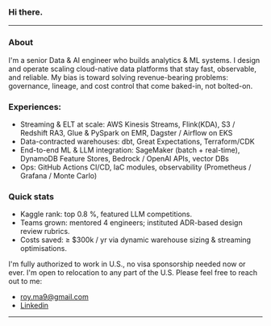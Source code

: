 ### Hi there.
---
### About
I'm a senior Data & AI engineer who builds analytics & ML systems. I design and operate scaling cloud-native data platforms that stay fast, observable, and reliable. My bias is toward solving revenue-bearing problems: governance, lineage, and cost control that come baked-in, not bolted-on.

### Experiences:
* Streaming & ELT at scale: AWS Kinesis Streams, Flink(KDA), S3 / Redshift RA3, Glue & PySpark on EMR, Dagster / Airflow on EKS
* Data-contracted warehouses: dbt, Great Expectations, Terraform/CDK
* End-to-end ML & LLM integration: SageMaker (batch + real-time), DynamoDB Feature Stores, Bedrock / OpenAI APIs, vector DBs
* Ops: GitHub Actions CI/CD, IaC modules, observability (Prometheus / Grafana / Monte Carlo)

### Quick stats
* Kaggle rank: top 0.8 %, featured LLM competitions.
* Teams grown: mentored 4 engineers; instituted ADR-based design review rubrics.
* Costs saved: ≥ $300k / yr via dynamic warehouse sizing & streaming optimisations.

I'm fully authorized to work in U.S., no visa sponsorship needed now or ever. I'm open to relocation to any part of the U.S. Please feel free to reach out to me:
- roy.ma9@gmail.com
- [Linkedin](https://www.linkedin.com/in/royma/)
---
